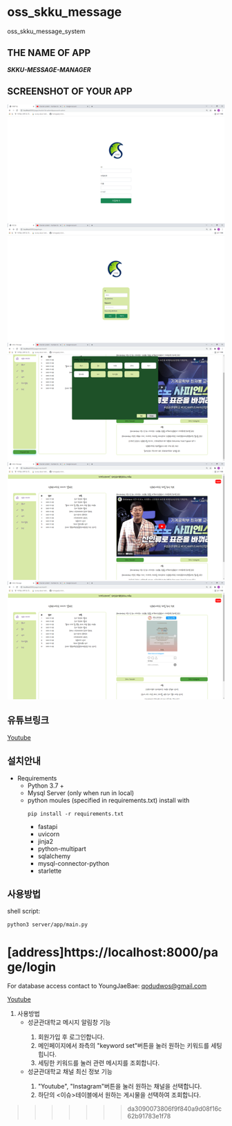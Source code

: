 # oss_skku_message
oss_skku_message_system

## THE NAME OF APP
**_SKKU-MESSAGE-MANAGER_**
## SCREENSHOT OF YOUR APP
![앱이미지1](./screenshot1.png)
![앱이미지2](./screenshot2.png)
![앱이미지3](./screenshot3.png)
![앱이미지4](./screenshot4.png)
![앱이미지5](./screenshot5.png)
## 유튜브링크

[Youtube](http://www.youtube.com/watch?v=6Y1kWcrFKQo)

## 설치안내

- Requirements
  - Python 3.7 +
  - Mysql Server (only when run in local)
  - python moules (specified in requirements.txt) install with
    ```
    pip install -r requirements.txt
    ```
    - fastapi
    - uvicorn
    - jinja2
    - python-multipart
    - sqlalchemy
    - mysql-connector-python
    - starlette

## 사용방법

shell script:

```
python3 server/app/main.py
```
[address]https://localhost:8000/page/login
=======
For database access contact to YoungJaeBae: qodudwos@gmail.com

[Youtube](https://www.youtube.com/watch?v=TVhHDLBnD54)
<ol>
  <li>사용방법
    <ul>
      <li>성균관대학교 메시지 알림창 기능</li>
    <ol>
      <li>회원가입 후 로그인합니다.</li>
      <li>메인페이지에서 좌측의 "keyword set"버튼을 눌러 원하는 키워드를 세팅힙니다.</li>
      <li>세팅한 키워드를 눌러 관련 메시지를 조회합니다. </li>
    </ol>
      <li>성균관대학교 채널 최신 정보 기능</li>
      <ol>
      <li>"Youtube", "Instagram"버튼을 눌러 원하는 채널을 선택합니다.</li>
      <li>하단의 <이슈>테이블에서 원하는 게시물을 선택하여 조회합니다.</li>
    </ol>
  </li>
  </ol>
  
>>>>>>> da3090073806f9f840a9d08f16c62b91783e1f78
